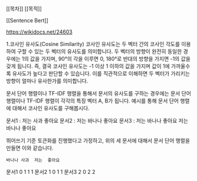 [[목차]]
[[목적]]

[[Sentence Bert]]

https://wikidocs.net/24603

1.코사인 유사도(Cosine Similarity)
코사인 유사도는 두 벡터 간의 코사인 각도를 이용하여 구할 수 있는 두 벡터의 유사도를 의미합니다. 두 벡터의 방향이 완전히 동일한 경우에는 1의 값을 가지며, 90°의 각을 이루면 0, 180°로 반대의 방향을 가지면 -1의 값을 갖게 됩니다. 즉, 결국 코사인 유사도는 -1 이상 1 이하의 값을 가지며 값이 1에 가까울수록 유사도가 높다고 판단할 수 있습니다. 이를 직관적으로 이해하면 두 벡터가 가리키는 방향이 얼마나 유사한가를 의미합니다.
 
문서 단어 행렬이나 TF-IDF 행렬을 통해서 문서의 유사도를 구하는 경우에는 문서 단어 행렬이나 TF-IDF 행렬이 각각의 특징 벡터 A, B가 됩니다. 예시를 통해 문서 단어 행렬에 대해서 코사인 유사도를 구해봅시다.

문서1 : 저는 사과 좋아요
문서2 : 저는 바나나 좋아요
문서3 : 저는 바나나 좋아요 저는 바나나 좋아요

뛰어쓰기 기준 토큰화를 진행했다고 가정하고, 위의 세 문서에 대해서 문서 단어 행렬을 만들면 이와 같습니다.

 	바나나	사과	저는	좋아요
문서1	0	1	1	1
문서2	1	0	1	1
문서3	2	0	2	2